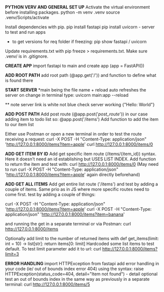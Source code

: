 **PYTHON VERV AND GENERAL SET UP**
Activate the virtual environment before installing packages.
python -m venv .venv
source .venv/Scripts/activate

Install dependencies with pip.
pip install fastapi
pip install uvicorn - server to test and run apps

- to get versions for req folder if freezing: pip show fastapi / uvicorn

Update requirements.txt with pip freeze > requirements.txt.
Make sure .venv/ is in .gitignore.

**CREATE APP**
import fastapi to main and create app (app = FastAPI())

**ADD ROOT PATH**
add root path (@app.get('/')) and function to define what is found there

**START SERVER**
*main being the file name + reload auto refreshes the server on change
in terminal type: uvicorn main:app --reload

** note server link is white not blue
check server working {"Hello: World"}

**ADD POST PATH**
Add post route (@app.post('*post_route*')) in our case adding item to todo list so:
@app.post('/items')
Add function to add the item to our item list

Either use Postman or open a new terminal in order to test the route receiving a request:
curl -X POST -H "Content-Type: application/json" 'http://127.0.0.1:8000/items?item=apple'
curl http://127.0.0.1:8000/items/0

**ADD GET ITEM BY ID**
Add get specific item route (/items/{item_id}) syntax. Here it doesn't need an id establishing but USES LIST INDEX. Add function to return the item and test with:
curl http://127.0.0.1:8000/items/0
(May need to run curl -X POST -H "Content-Type: application/json" 'http://127.0.0.1:8000/items?item=apple' again directly beforehand)

**ADD GET ALL ITEMS**
Add get entire list route ('/items') and test by adding a couple of items. Same prio as in JS where more specific routes need to come first.
test by adding a couple of things:

curl -X POST -H "Content-Type: application/json" 'http://127.0.0.1:8000/items?item=apple'
curl -X POST -H "Content-Type: application/json" 'http://127.0.0.1:8000/items?item=banana'

and running the get in a separate terminal or via Postman:
curl http://127.0.0.1:8000/items

Optionally add limit to the number of returned items with def get_items(limit: int = 10) -> list[str]:
    return items[0: limit]
Hardcoded some list items to test default. To test limit parameter add it to url: curl http://127.0.0.1:8000/items?limit=3

**ERROR HANDLING**
import HTTPException from fastapi
add error handling in your code (ie/ out of bounds index error 404) using the syntax:
raise HTTPException(status_code=404, detail="Item not found") - detail optional
test an out of bounds index in the same way as previously in a separate terminal:
curl http://127.0.0.1:8000/items/5